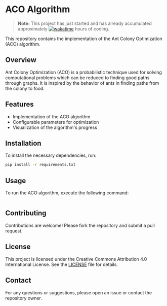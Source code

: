 # ACO Algorithm

> **Note:** This project has just started and has already accumulated approximately [![wakatime](https://wakatime.com/badge/user/018b799e-de53-4f7a-bb65-edc2df9f26d8/project/3b3014ee-3912-469a-86a6-959fab3c644e.svg)](https://wakatime.com/badge/user/018b799e-de53-4f7a-bb65-edc2df9f26d8/project/3b3014ee-3912-469a-86a6-959fab3c644e) hours of coding.

This repository contains the implementation of the Ant Colony Optimization (ACO) algorithm.

## Overview

Ant Colony Optimization (ACO) is a probabilistic technique used for solving computational problems which can be reduced to finding good paths through graphs. It is inspired by the behavior of ants in finding paths from the colony to food.

## Features

- Implementation of the ACO algorithm
- Configurable parameters for optimization
- Visualization of the algorithm's progress

## Installation

To install the necessary dependencies, run:

```bash
pip install -r requirements.txt
```

## Usage

To run the ACO algorithm, execute the following command:

```bash

```

## Contributing

Contributions are welcome! Please fork the repository and submit a pull request.

## License

This project is licensed under the Creative Commons Attribution 4.0 International License. See the [LICENSE](https://creativecommons.org/licenses/by/4.0/) file for details.

## Contact

For any questions or suggestions, please open an issue or contact the repository owner.
